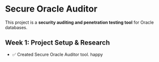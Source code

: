 # Secure Oracle Auditor

This project is a **security auditing and penetration testing tool** for Oracle databases.

## Week 1: Project Setup & Research
- ✅ Created  Secure Oracle Auditor tool.
happy